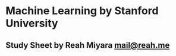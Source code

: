 # Machine Learning by Stanford University 
## Study Sheet by Reah Miyara [mail@reah.me](mailto:mail@reah.me)
